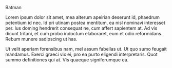 Batman

Lorem ipsum dolor sit amet, mea alterum apeirian deserunt id, phaedrum petentium id nec. Id pri utinam postea mentitum, ea nisl nominavi interesset per. Ius doming hendrerit consequat ne, cum affert sapientem at. Ad vis dicunt tritani, et cum probo indoctum elaboraret, eum et odio reformidans. Rebum munere sadipscing ut has.

Ut velit aperiam forensibus nam, mel assum fabellas ut. Ut quo sumo feugait mandamus. Exerci graeci vix ei, pro ea purto eligendi interpretaris. Quot summo definitiones qui at. Vis quaeque signiferumque ea.
